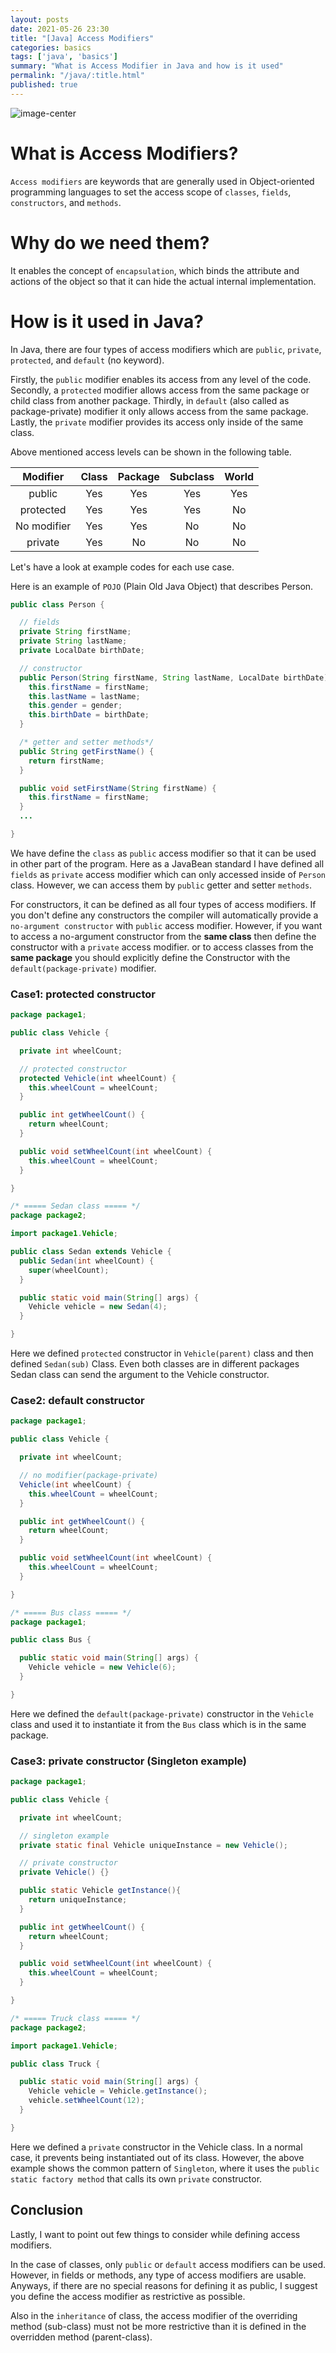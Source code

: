 ```yaml
---
layout: posts
date: 2021-05-26 23:30
title: "[Java] Access Modifiers"
categories: basics 
tags: ['java', 'basics']
summary: "What is Access Modifier in Java and how is it used"
permalink: "/java/:title.html"
published: true
---
```


![image-center](https://images.unsplash.com/photo-1621773734563-63e6004ed6a0?ixid=MnwxMjA3fDB8MHxwaG90by1wYWdlfHx8fGVufDB8fHx8&ixlib=rb-1.2.1&auto=format&fit=crop&w=1050&q=80)

# What is Access Modifiers? 

`Access modifiers` are keywords that are generally used in Object-oriented programming languages to set the access scope of `classes`, `fields`, `constructors`, and `methods`.   

# Why do we need them? 

It enables the concept of `encapsulation`, which binds the attribute and actions of the object so that it can hide the actual internal implementation. 

# How is it used in Java? 

In Java, there are four types of access modifiers which are `public`, `private`, `protected`, and `default` (no keyword). 

Firstly, the `public` modifier enables its access from any level of the code. Secondly, a `protected` modifier allows access from the same package or child class from another package. Thirdly, in `default` (also called as package-private) modifier it only allows access from the same package. Lastly, the `private` modifier provides its access only inside of the same class. 

Above mentioned access levels can be shown in the following table. 

|   Modifier    | Class  | Package  | Subclass  | World  |
|:-------------:|:------:|:--------:|:---------:|:------:|
| public        |  Yes   |   Yes    |    Yes    |  Yes   |
| protected     |  Yes   |   Yes    |    Yes    |   No   |
| No modifier   |  Yes   |   Yes    |    No     |   No   |
| private       |  Yes   |    No    |    No     |   No   |


Let's have a look at example codes for each use case.

Here is an example of `POJO` (Plain Old Java Object) that describes Person.


```java
public class Person {

  // fields
  private String firstName;
  private String lastName;
  private LocalDate birthDate;

  // constructor
  public Person(String firstName, String lastName, LocalDate birthDate) {
    this.firstName = firstName;
    this.lastName = lastName;
    this.gender = gender;
    this.birthDate = birthDate;
  }

  /* getter and setter methods*/
  public String getFirstName() {
    return firstName;
  }

  public void setFirstName(String firstName) {
    this.firstName = firstName;
  }
  ...

}
```

We have define the `class` as `public` access modifier so that it can be used in other part of the program. Here as a JavaBean standard I have defined all `fields` as `private` access modifier which can only accessed inside of `Person` class. However, we can access them by `public` getter and setter `methods`. 

For constructors, it can be defined as all four types of access modifiers. If you don't define any constructors the compiler will automatically provide a `no-argument constructor` with `public` access modifier. However, if you want to access a no-argument constructor from the **same class** then define the constructor with a `private` access modifier. or to access classes from the **same package** you should explicitly define the Constructor with the `default(package-private)` modifier.

### Case1: protected constructor
```java
package package1;  

public class Vehicle {

  private int wheelCount; 

  // protected constructor
  protected Vehicle(int wheelCount) { 
    this.wheelCount = wheelCount; 
  }  

  public int getWheelCount() { 
    return wheelCount; 
  } 

  public void setWheelCount(int wheelCount) { 
    this.wheelCount = wheelCount; 
  } 

} 

/* ===== Sedan class ===== */  
package package2; 

import package1.Vehicle; 

public class Sedan extends Vehicle { 
  public Sedan(int wheelCount) { 
    super(wheelCount); 
  } 

  public static void main(String[] args) { 
    Vehicle vehicle = new Sedan(4);
  } 

} 
```

Here we defined `protected` constructor in `Vehicle(parent)` class and then defined `Sedan(sub)` Class. Even both classes are in different packages Sedan class can send the argument to the Vehicle constructor.

### Case2: default constructor
```java
package package1; 

public class Vehicle { 

  private int wheelCount; 

  // no modifier(package-private) 
  Vehicle(int wheelCount) { 
    this.wheelCount = wheelCount; 
  } 

  public int getWheelCount() { 
    return wheelCount; 
  } 

  public void setWheelCount(int wheelCount) { 
    this.wheelCount = wheelCount; 
  }  

}   

/* ===== Bus class ===== */
package package1; 

public class Bus {  

  public static void main(String[] args) { 
    Vehicle vehicle = new Vehicle(6);
  } 

} 
```

Here we defined the `default(package-private)` constructor in the `Vehicle` class and used it to instantiate it from the `Bus` class which is in the same package.

### Case3: private constructor (Singleton example)
```java
package package1; 

public class Vehicle {

  private int wheelCount;

  // singleton example
  private static final Vehicle uniqueInstance = new Vehicle(); 

  // private constructor
  private Vehicle() {} 

  public static Vehicle getInstance(){ 
    return uniqueInstance; 
  }

  public int getWheelCount() { 
    return wheelCount; 
  }

  public void setWheelCount(int wheelCount) { 
    this.wheelCount = wheelCount; 
  } 

} 

/* ===== Truck class ===== */   
package package2; 

import package1.Vehicle; 

public class Truck { 

  public static void main(String[] args) {
    Vehicle vehicle = Vehicle.getInstance(); 
    vehicle.setWheelCount(12);
  } 

} 
```

Here we defined a `private` constructor in the Vehicle class. In a normal case, it prevents being instantiated out of its class. However, the above example shows the common pattern of `Singleton`, where it uses the `public static factory method` that calls its own `private` constructor.

## Conclusion

Lastly, I want to point out few things to consider while defining access modifiers. 

In the case of classes, only `public` or `default` access modifiers can be used. However, in fields or methods, any type of access modifiers are usable. Anyways, if there are no special reasons for defining it as public, I suggest you define the access modifier as restrictive as possible.

Also in the `inheritance` of class, the access modifier of the overriding method (sub-class) must not be more restrictive than it is defined in the overridden method (parent-class).

